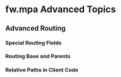 # fw.mpa Advanced Topics #

## Advanced Routing ##

### Special Routing Fields ###

### Routing Base and Parents ###

### Relative Paths in Client Code ###
